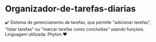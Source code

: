 # Organizador-de-tarefas-diarias
✔️ Sistema de gerenciamento de tarefas, que permite "adicionar tarefas", "listar tarefas" ou  "marcar tarefas como concluídas" usando funções. Linguagem utilizada: Phyton.❤️
